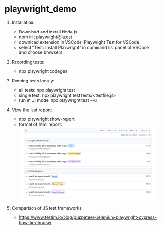# playwright_demo

1. Installation:
    - Download and install Node.js
    - npm init playwright@latest
    - download extension in VSCode: Playwright Test for VSCode
    - select "Test: Install Playwright" in command list panel of VSCode and choose browsers

2. Recording tests:
    - npx playwright codegen <url>

3. Running tests locally:
   - all tests: npx playwright test
   - single test: npx playwright test tests/<testfile.js>
   - run in UI mode: npx playwright test --ui

4. View the last report:
    - npx playwright show-report
    - format of html report:
    ![html report](test_report.png)

5. Comparison of JS test frameworks:
    - https://www.testim.io/blog/puppeteer-selenium-playwright-cypress-how-to-choose/
